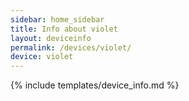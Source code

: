```yaml
---
sidebar: home_sidebar
title: Info about violet
layout: deviceinfo
permalink: /devices/violet/
device: violet
---
```

{% include templates/device_info.md %}
